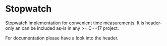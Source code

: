 # Stopwatch

Stopwatch implementation for convenient time measurements. It is header-only an can be included as-is in any >= C++17 project.

For documentation please have a look into the header.
